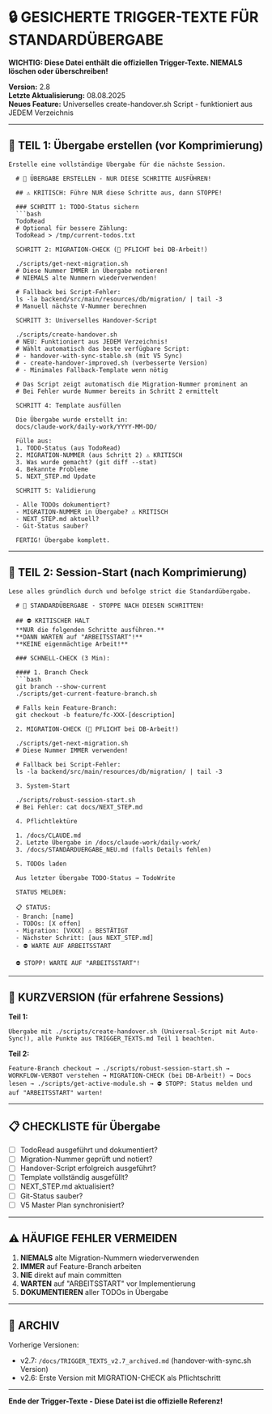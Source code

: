 # 🔒 GESICHERTE TRIGGER-TEXTE FÜR STANDARDÜBERGABE

**WICHTIG: Diese Datei enthält die offiziellen Trigger-Texte. NIEMALS löschen oder überschreiben!**

**Version:** 2.8  
**Letzte Aktualisierung:** 08.08.2025  
**Neues Feature:** Universelles create-handover.sh Script - funktioniert aus JEDEM Verzeichnis

---

## 📝 TEIL 1: Übergabe erstellen (vor Komprimierung)

```
Erstelle eine vollständige Übergabe für die nächste Session.

  # 🛑 ÜBERGABE ERSTELLEN - NUR DIESE SCHRITTE AUSFÜHREN!

  ## ⚠️ KRITISCH: Führe NUR diese Schritte aus, dann STOPPE!

  ### SCHRITT 1: TODO-Status sichern
  ```bash
  TodoRead
  # Optional für bessere Zählung:
  TodoRead > /tmp/current-todos.txt

  SCHRITT 2: MIGRATION-CHECK (🚨 PFLICHT bei DB-Arbeit!)

  ./scripts/get-next-migration.sh
  # Diese Nummer IMMER in Übergabe notieren!
  # NIEMALS alte Nummern wiederverwenden!

  # Fallback bei Script-Fehler:
  ls -la backend/src/main/resources/db/migration/ | tail -3
  # Manuell nächste V-Nummer berechnen

  SCHRITT 3: Universelles Handover-Script

  ./scripts/create-handover.sh
  # NEU: Funktioniert aus JEDEM Verzeichnis!
  # Wählt automatisch das beste verfügbare Script:
  # - handover-with-sync-stable.sh (mit V5 Sync)
  # - create-handover-improved.sh (verbesserte Version)
  # - Minimales Fallback-Template wenn nötig

  # Das Script zeigt automatisch die Migration-Nummer prominent an
  # Bei Fehler wurde Nummer bereits in Schritt 2 ermittelt

  SCHRITT 4: Template ausfüllen

  Die Übergabe wurde erstellt in:
  docs/claude-work/daily-work/YYYY-MM-DD/

  Fülle aus:
  1. TODO-Status (aus TodoRead)
  2. MIGRATION-NUMMER (aus Schritt 2) ⚠️ KRITISCH
  3. Was wurde gemacht? (git diff --stat)
  4. Bekannte Probleme
  5. NEXT_STEP.md Update

  SCHRITT 5: Validierung

  - Alle TODOs dokumentiert?
  - MIGRATION-NUMMER in Übergabe? ⚠️ KRITISCH
  - NEXT_STEP.md aktuell?
  - Git-Status sauber?

  FERTIG! Übergabe komplett.
```

---

## 🚀 TEIL 2: Session-Start (nach Komprimierung)

```
Lese alles gründlich durch und befolge strict die Standardübergabe.

  # 🛑 STANDARDÜBERGABE - STOPPE NACH DIESEN SCHRITTEN!

  ## ⛔ KRITISCHER HALT
  **NUR die folgenden Schritte ausführen.**
  **DANN WARTEN auf "ARBEITSSTART"!**
  **KEINE eigenmächtige Arbeit!**

  ### SCHNELL-CHECK (3 Min):

  #### 1. Branch Check
  ```bash
  git branch --show-current
  ./scripts/get-current-feature-branch.sh

  # Falls kein Feature-Branch:
  git checkout -b feature/fc-XXX-[description]

  2. MIGRATION-CHECK (🚨 PFLICHT bei DB-Arbeit!)

  ./scripts/get-next-migration.sh
  # Diese Nummer IMMER verwenden!

  # Fallback bei Script-Fehler:
  ls -la backend/src/main/resources/db/migration/ | tail -3

  3. System-Start

  ./scripts/robust-session-start.sh
  # Bei Fehler: cat docs/NEXT_STEP.md

  4. Pflichtlektüre

  1. /docs/CLAUDE.md
  2. Letzte Übergabe in /docs/claude-work/daily-work/
  3. /docs/STANDARDUERGABE_NEU.md (falls Details fehlen)

  5. TODOs laden

  Aus letzter Übergabe TODO-Status → TodoWrite

  STATUS MELDEN:

  📋 STATUS:
  - Branch: [name]
  - TODOs: [X offen]
  - Migration: [VXXX] ⚠️ BESTÄTIGT
  - Nächster Schritt: [aus NEXT_STEP.md]
  - ⛔ WARTE AUF ARBEITSSTART

  ⛔ STOPP! WARTE AUF "ARBEITSSTART"!
```

---

## 🎯 KURZVERSION (für erfahrene Sessions)

**Teil 1:** 
```
Übergabe mit ./scripts/create-handover.sh (Universal-Script mit Auto-Sync!), alle Punkte aus TRIGGER_TEXTS.md Teil 1 beachten.
```

**Teil 2:**
```
Feature-Branch checkout → ./scripts/robust-session-start.sh → WORKFLOW-VERBOT verstehen → MIGRATION-CHECK (bei DB-Arbeit!) → Docs lesen → ./scripts/get-active-module.sh → ⛔ STOPP: Status melden und auf "ARBEITSSTART" warten!
```

---

## 📋 CHECKLISTE für Übergabe

- [ ] TodoRead ausgeführt und dokumentiert?
- [ ] Migration-Nummer geprüft und notiert?
- [ ] Handover-Script erfolgreich ausgeführt?
- [ ] Template vollständig ausgefüllt?
- [ ] NEXT_STEP.md aktualisiert?
- [ ] Git-Status sauber?
- [ ] V5 Master Plan synchronisiert?

---

## ⚠️ HÄUFIGE FEHLER VERMEIDEN

1. **NIEMALS** alte Migration-Nummern wiederverwenden
2. **IMMER** auf Feature-Branch arbeiten
3. **NIE** direkt auf main committen
4. **WARTEN** auf "ARBEITSSTART" vor Implementierung
5. **DOKUMENTIEREN** aller TODOs in Übergabe

---

## 📜 ARCHIV

Vorherige Versionen:
- v2.7: `/docs/TRIGGER_TEXTS_v2.7_archived.md` (handover-with-sync.sh Version)
- v2.6: Erste Version mit MIGRATION-CHECK als Pflichtschritt

---

**Ende der Trigger-Texte - Diese Datei ist die offizielle Referenz!**
